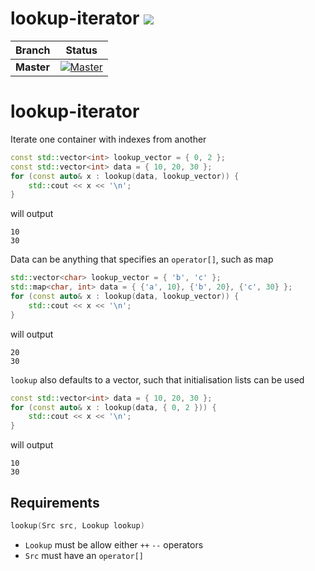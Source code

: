 # lookup-iterator <a href="#"><img src="https://img.shields.io/badge/C++-11-blue.svg?style=flat-square"></a>

| Branch        | Status        |
| ------------- |:-------------:|
| **Master**    | [![Master](https://travis-ci.org/ThomasMonkman/lookup-iterator.svg?branch=master)](https://travis-ci.org/ThomasMonkman/lookup-iterator)|


# lookup-iterator
Iterate one container with indexes from another


```c++
const std::vector<int> lookup_vector = { 0, 2 };
const std::vector<int> data = { 10, 20, 30 };
for (const auto& x : lookup(data, lookup_vector)) {
	std::cout << x << '\n';
}
```
will output
```
10
30
```

Data can be anything that specifies an `operator[]`, such as map
```c++
std::vector<char> lookup_vector = { 'b', 'c' };
std::map<char, int> data = { {'a', 10}, {'b', 20}, {'c', 30} };
for (const auto& x : lookup(data, lookup_vector)) {
	std::cout << x << '\n';
}
```
will output
```
20
30
```

`lookup` also defaults to a vector, such that initialisation lists can be used
```c++
const std::vector<int> data = { 10, 20, 30 };
for (const auto& x : lookup(data, { 0, 2 })) {
	std::cout << x << '\n';
}
```
will output
```
10
30
```

## Requirements
```c++
lookup(Src src, Lookup lookup)
```
* `Lookup` must be allow either `++` `--` operators
* `Src` must have an `operator[]`